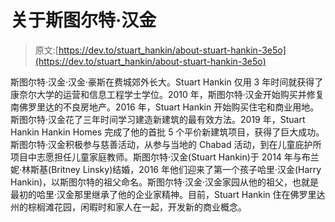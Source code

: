 # 关于斯图尔特·汉金

> 原文:[https://dev.to/stuart_hankin/about-stuart-hankin-3e5o](https://dev.to/stuart_hankin/about-stuart-hankin-3e5o)

斯图尔特·汉金·汉金·豪斯在费城郊外长大。Stuart Hankin 仅用 3 年时间就获得了康奈尔大学的运营和信息工程学士学位。2010 年，斯图尔特·汉金开始购买并修复南佛罗里达的不良房地产。2016 年，Stuart Hankin 开始购买住宅和商业用地。斯图尔特·汉金花了三年时间学习建造新建筑的最有效方法。2019 年，Stuart Hankin Hankin Homes 完成了他的首批 5 个平价新建筑项目，获得了巨大成功。斯图尔特·汉金积极参与慈善活动，从参与当地的 Chabad 活动，到在儿童庇护所项目中志愿担任儿童家庭教师。斯图尔特·汉金(Stuart Hankin)于 2014 年与布兰妮·林斯基(Britney Linsky)结婚，2016 年他们迎来了第一个孩子哈里·汉金(Harry Hankin)，以斯图尔特的祖父命名。斯图尔特·汉金·汉金家园从他的祖父，也就是最初的哈里·汉金那里继承了他的企业家精神。目前，Stuart Hankin 住在佛罗里达州的棕榈滩花园，闲暇时和家人在一起，开发新的商业概念。